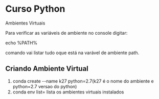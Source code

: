 <h1>Curso Python</h1>

Ambientes Virtuais

Para verificar as variáveis de ambiente no console digitar:

echo %PATH%

comando vai listar tudo oque está na varável de ambiente path.

<h2>Criando Ambiente Virtual</h2>

<ol>
	<li>conda create --name k27 python=2.7(k27 é o nome do ambiente e python=2.7 versao do python)</li>
	<li>conda env list= lista os ambientes virtuais instalados</li>
</ol>
